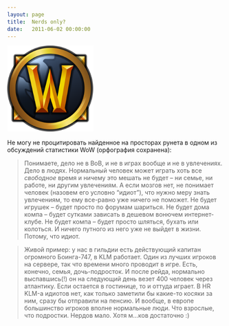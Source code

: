 ```yaml
---
layout: page
title:  Nerds only?
date:   2011-06-02 00:00:00
---
```


<div class="row text-center">
	<img src="/data/wow.png" style="width: 200px; height: 200px;" class="margined20">
</div>

Не могу не процитировать найденное на просторах рунета в одном из обсуждений статистики WoW (орфография сохранена):

> Понимаете, дело не в ВоВ, и не в играх вообще и не в увлечениях. Дело в людях.
> Нормальный человек может играть хоть все _свободное_ время и ничему это мешать не будет – ни семье,
> ни работе, ни другим увлечениям. А если мозгов нет, не понимает человек (назовем его условно “идиот”),
> что нужно меру знать увлечениям, то ему все-равно уже ничего не поможет. Не будет игрушек –
> будет просто по форумам шариться. Не будет дома компа – будет сутками зависать в дешевом вонючем
> интернет-клубе. Не будет компа – будет просто шляться, бухать или колоться. И ничего путного
> из него уже не выйдет в жизни. Потому, что идиот.

> Живой пример: у нас в гильдии есть действующий капитан огромного Боинга-747, в KLM работает.
> Один из лучших игроков на сервере, так что времени много проводит в игре. Есть,
> конечно, семья, дочь-подросток. И после рейда, нормально выспавшись(!) он на следующий день
> везет 400 человек через атлантику. Если остается в гостинице, то и оттуда играет. В HR KLM-а
> идиотов нет, как только заметили бы какие-то косяки за ним, сразу бы отправили на пенсию.
> И вообще, в европе большинство игроков вполне нормальные люди. Что взрослые, что подростки. Нердов мало. Хотя м…ков достаточно :)